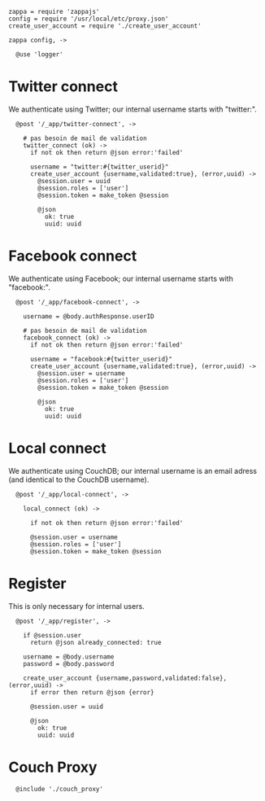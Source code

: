     zappa = require 'zappajs'
    config = require '/usr/local/etc/proxy.json'
    create_user_account = require './create_user_account'

    zappa config, ->

      @use 'logger'

Twitter connect
===============

We authenticate using Twitter; our internal username starts with "twitter:".

      @post '/_app/twitter-connect', ->

        # pas besoin de mail de validation
        twitter_connect (ok) ->
          if not ok then return @json error:'failed'

          username = "twitter:#{twitter_userid}"
          create_user_account {username,validated:true}, (error,uuid) ->
            @session.user = uuid
            @session.roles = ['user']
            @session.token = make_token @session

            @json
              ok: true
              uuid: uuid

Facebook connect
================

We authenticate using Facebook; our internal username starts with "facebook:".

      @post '/_app/facebook-connect', ->

        username = @body.authResponse.userID

        # pas besoin de mail de validation
        facebook_connect (ok) ->
          if not ok then return @json error:'failed'

          username = "facebook:#{twitter_userid}"
          create_user_account {username,validated:true}, (error,uuid) ->
            @session.user = username
            @session.roles = ['user']
            @session.token = make_token @session

            @json
              ok: true
              uuid: uuid

Local connect
=============

We authenticate using CouchDB; our internal username is an email adress (and identical to the CouchDB username).

      @post '/_app/local-connect', ->

        local_connect (ok) ->

          if not ok then return @json error:'failed'

          @session.user = username
          @session.roles = ['user']
          @session.token = make_token @session

Register
========

This is only necessary for internal users.

      @post '/_app/register', ->

        if @session.user
          return @json already_connected: true

        username = @body.username
        password = @body.password

        create_user_account {username,password,validated:false}, (error,uuid) ->
          if error then return @json {error}

          @session.user = uuid

          @json
            ok: true
            uuid: uuid

Couch Proxy
===========

      @include './couch_proxy'
